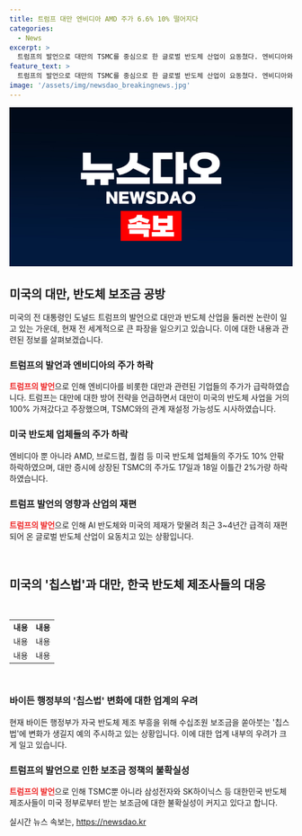```yaml
---
title: 트럼프 대만 엔비디아 AMD 주가 6.6% 10% 떨어지다
categories:
  - News
excerpt: >
  트럼프의 발언으로 대만의 TSMC를 중심으로 한 글로벌 반도체 산업이 요동쳤다. 엔비디아와 같은 기업 뿐 아니라 AMD, 브로드컴, 퀄컴도 영향을 받았으며, TSMC의 주가 하락과 미국의 칩스법에 대한 변화 우려가 커졌다. 트럼프의 대만과의 관계 발언으로 인해 대만 및 기타 국가들의 보조금 정책에 대한 불확실성이 커지고 있으며, 미국 정부의 보조금에 따른 투자 규모와 방어비 요구에 대한 우려가 나오고 있다.
feature_text: >
  트럼프의 발언으로 대만의 TSMC를 중심으로 한 글로벌 반도체 산업이 요동쳤다. 엔비디아와 같은 기업 뿐 아니라 AMD, 브로드컴, 퀄컴도 영향을 받았으며, TSMC의 주가 하락과 미국의 칩스법에 대한 변화 우려가 커졌다. 트럼프의 대만과의 관계 발언으로 인해 대만 및 기타 국가들의 보조금 정책에 대한 불확실성이 커지고 있으며, 미국 정부의 보조금에 따른 투자 규모와 방어비 요구에 대한 우려가 나오고 있다.
image: '/assets/img/newsdao_breakingnews.jpg'
---
```


<p><img src="/assets/img/newsdao_breakingnews.jpg" alt="firstkoreanews 속보" /></p>

<h2 data-ke-size="size26">미국의 대만, 반도체 보조금 공방</h2>

<div>
  <p data-ke-size="size16">미국의 전 대통령인 도널드 트럼프의 발언으로 대만과 반도체 산업을 둘러싼 논란이 일고 있는 가운데, 현재 전 세계적으로 큰 파장을 일으키고 있습니다. 이에 대한 내용과 관련된 정보를 살펴보겠습니다.</p>
</div>

<h3>트럼프의 발언과 엔비디아의 주가 하락</h3>

<div>
  <p data-ke-size="size16"><b><span style="color: #ee2323;">트럼프의 발언</span></b>으로 인해 엔비디아를 비롯한 대만과 관련된 기업들의 주가가 급락하였습니다. 트럼프는 대만에 대한 방어 전략을 언급하면서 대만이 미국의 반도체 사업을 거의 100% 가져갔다고 주장했으며, TSMC와의 관계 재설정 가능성도 시사하였습니다.</p>
</div>

<h3>미국 반도체 업체들의 주가 하락</h3>

<div>
  <p data-ke-size="size16">엔비디아 뿐 아니라 AMD, 브로드컴, 퀄컴 등 미국 반도체 업체들의 주가도 10% 안팎 하락하였으며, 대만 증시에 상장된 TSMC의 주가도 17일과 18일 이틀간 2%가량 하락하였습니다.</p>
</div>

<h3>트럼프 발언의 영향과 산업의 재편</h3>

<div>
  <p data-ke-size="size16"><b><span style="color: #ee2323;">트럼프의 발언</span></b>으로 인해 AI 반도체와 미국의 제재가 맞물려 최근 3~4년간 급격히 재편되어 온 글로벌 반도체 산업이 요동치고 있는 상황입니다.</p>
</div>

<p data-ke-size="size16">&nbsp;</p>

<h2 data-ke-size="size26">미국의 '칩스법'과 대만, 한국 반도체 제조사들의 대응</h2>

<p data-ke-size="size16">&nbsp;</p>

<table>
  <tbody>
    <tr>
      <td style="text-align: center; height: 17px;"><b>내용</b></td>
      <td style="text-align: center; height: 17px;"><b>내용</b></td>
    </tr>
    <tr>
      <td style="text-align: center; height: 17px;">내용</td>
      <td style="text-align: center; height: 17px;">내용</td>
    </tr>
    <tr>
      <td style="text-align: center; height: 17px;">내용</td>
      <td style="text-align: center; height: 17px;">내용</td>
    </tr>
  </tbody>
</table>

<p data-ke-size="size16">&nbsp;</p>

<h3>바이든 행정부의 '칩스법' 변화에 대한 업계의 우려</h3>

<div>
  <p data-ke-size="size16">현재 바이든 행정부가 자국 반도체 제조 부흥을 위해 수십조원 보조금을 쏟아붓는 '칩스법'에 변화가 생길지 예의 주시하고 있는 상황입니다. 이에 대한 업계 내부의 우려가 크게 일고 있습니다.</p>
</div>

<h3>트럼프의 발언으로 인한 보조금 정책의 불확실성</h3>

<div>
  <p data-ke-size="size16"><b><span style="color: #ee2323;">트럼프의 발언</span></b>으로 인해 TSMC뿐 아니라 삼성전자와 SK하이닉스 등 대한민국 반도체 제조사들이 미국 정부로부터 받는 보조금에 대한 불확실성이 커지고 있다고 합니다.</p>
</div>
실시간 뉴스 속보는, <a href="https://newsdao.kr" rel="dofollow">https://newsdao.kr</a>


